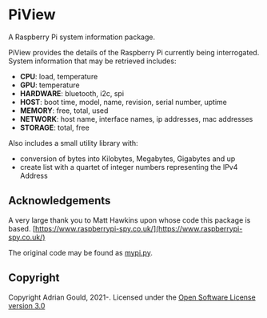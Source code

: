 # PiView

A Raspberry Pi system information package.

PiView provides the details of the Raspberry Pi currently being interrogated. 
System information that may be retrieved includes:

- **CPU**: load, temperature
- **GPU**: temperature
- **HARDWARE**: bluetooth, i2c, spi
- **HOST**: boot time, model, name, revision, serial number, uptime
- **MEMORY**: free, total, used
- **NETWORK**: host name, interface names, ip addresses, mac addresses
- **STORAGE**: total, free

Also includes a small utility library with:

- conversion of bytes into Kilobytes, Megabytes, Gigabytes and up
- create list with a quartet of integer numbers representing the IPv4 Address


## Acknowledgements

A very large thank you to Matt Hawkins upon whose code this package is based.
[https://www.raspberrypi-spy.co.uk/](https://www.raspberrypi-spy.co.uk/)

The original code may be found as
[mypi.py](https://github.com/tdamdouni/Raspberry-Pi-DIY-Projects/blob/master/MattHawkinsUK-rpispy-misc/python/mypi.py).



## Copyright

Copyright Adrian Gould, 2021-.
Licensed under the [Open Software License version 3.0](./LICENSE.txt)
